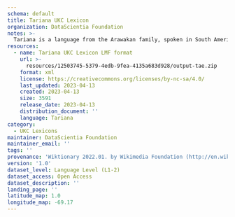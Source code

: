 ```yaml
---
schema: default
title: Tariana UKC Lexicon
organization: DataScientia Foundation
notes: >-
  Tariana is a language from the Arawakan family, spoken in South America. The UKC Lexicon of Tariana is represented as a lexico-semantic network. It consists of words, word senses, synsets, as well as sense-level and synset-level relationships.
resources:
  - name: Tariana UKC Lexicon LMF format
    url: >-
      resources/12503745-5379-4edb-9fea-4135a683d928/output-tae.zip
    format: xml
    license: https://creativecommons.org/licenses/by-nc-sa/4.0/
    last_updated: 2023-04-13
    created: 2023-04-13
    size: 3591
    release_date: 2023-04-13
    distribution_document: ''
    language: Tariana
category:
  - UKC Lexicons
maintainer: DataScientia Foundation
maintainer_email: ''
tags: ''
provenance: 'Wiktionary 2022.01. by Wikimedia Foundation (http://en.wiktionary.org); CogNet 2.1 by Khuyagbaatar Batsuren, National University of Mongolia (http://cognet.ukc.disi.unitn.it); Native Languages of the Americas 2021.11. by Laura Redish and Orrin Lewis (http://www.native-languages.org); Princeton WordNet 2.1 by Princeton University (https://wordnet.princeton.edu)'
version: '1.0'
dataset_level: Language Level (L1-2)
dataset_access: Open Access
dataset_description: ''
landing_page: ''
latitude_map: 1.0
longitude_map: -69.17
---
```

